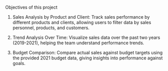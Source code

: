 Objectives of this project

1. Sales Analysis by Product and Client: Track sales performance by different products and clients, allowing users to filter data by sales personnel, products, and customers.

2. Trend Analysis Over Time: Visualize sales data over the past two years (2019-2021), helping the team understand performance trends.

3. Budget Comparison: Compare actual sales against budget targets using the provided 2021 budget data, giving insights into performance against goals.
